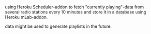 using Heroku Scheduler-addon to fetch "currently playing"-data from several radio stations every 10 minutes and store it in a database using Heroku mLab-addon.


data might be used to generate playlists in the future.
